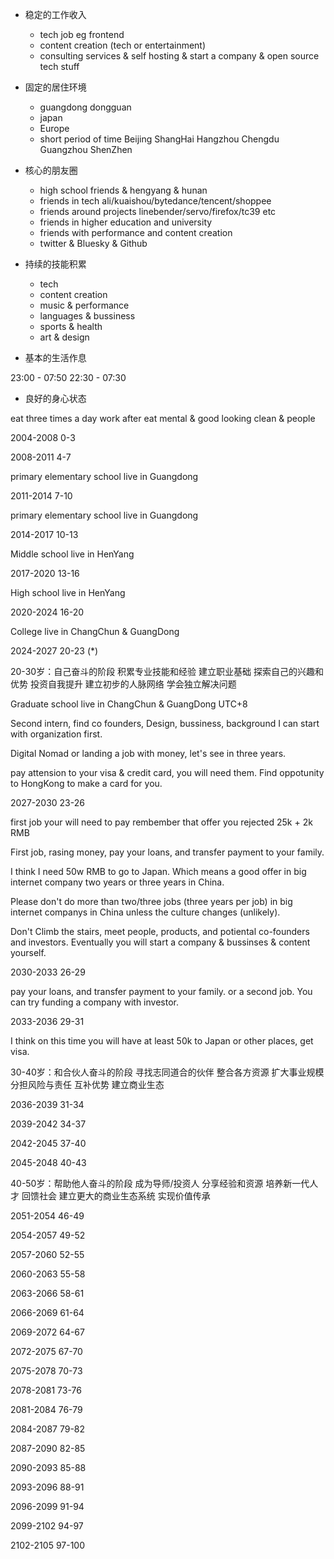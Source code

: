
- 稳定的工作收入
  - tech job eg frontend
  - content creation (tech or entertainment)
  - consulting services & self hosting & start a company & open source tech stuff

- 固定的居住环境
  - guangdong dongguan
  - japan
  - Europe
  - short period of time Beijing ShangHai Hangzhou Chengdu Guangzhou ShenZhen

- 核心的朋友圈
  - high school friends & hengyang & hunan
  - friends in tech ali/kuaishou/bytedance/tencent/shoppee
  - friends around projects linebender/servo/firefox/tc39 etc
  - friends in higher education and university
  - friends with performance and content creation
  - twitter & Bluesky & Github

- 持续的技能积累
  - tech
  - content creation
  - music & performance
  - languages & bussiness
  - sports & health
  - art & design

- 基本的生活作息

23:00 - 07:50
22:30 - 07:30

- 良好的身心状态

eat three times a day
work after eat
mental & good looking
clean & people

2004-2008 0-3

2008-2011 4-7

primary elementary school
live in Guangdong

2011-2014 7-10

primary elementary school
live in Guangdong

2014-2017 10-13

Middle school
live in HenYang

2017-2020 13-16

High school
live in HenYang

2020-2024 16-20

College
live in ChangChun & GuangDong

2024-2027 20-23 (*)

20-30岁：自己奋斗的阶段
积累专业技能和经验
建立职业基础
探索自己的兴趣和优势
投资自我提升
建立初步的人脉网络
学会独立解决问题

Graduate school
live in ChangChun & GuangDong
UTC+8

Second intern, find co founders,
Design, bussiness, background
I can start with organization first.

Digital Nomad or landing a job with money, let's see in three years.

pay attension to your visa & credit card, you will need them.
Find oppotunity to HongKong to make a card for you.

2027-2030 23-26

first job
your will need to pay rembember that offer you rejected 25k + 2k RMB

First job, rasing money, pay your loans, and transfer payment to your family.

I think I need 50w RMB to go to Japan. Which means a good offer in big internet company two years or three years in China.

Please don't do more than two/three jobs (three years per job) in big internet companys in China unless the culture changes (unlikely).

Don't Climb the stairs, meet people, products, and potiental co-founders and investors.
Eventually you will start a company & bussinses & content yourself.

2030-2033 26-29

pay your loans, and transfer payment to your family.
or a second job.
You can try funding a company with investor.

2033-2036 29-31

I think on this time you will have at least 50k to Japan or other places, get visa.

30-40岁：和合伙人奋斗的阶段
寻找志同道合的伙伴
整合各方资源
扩大事业规模
分担风险与责任
互补优势
建立商业生态

2036-2039 31-34

2039-2042 34-37

2042-2045 37-40

2045-2048 40-43

40-50岁：帮助他人奋斗的阶段
成为导师/投资人
分享经验和资源
培养新一代人才
回馈社会
建立更大的商业生态系统
实现价值传承

2051-2054 46-49

2054-2057 49-52

2057-2060 52-55

2060-2063 55-58

2063-2066 58-61

2066-2069 61-64

2069-2072 64-67

2072-2075 67-70

2075-2078 70-73

2078-2081 73-76

2081-2084 76-79

2084-2087 79-82

2087-2090 82-85

2090-2093 85-88

2093-2096 88-91

2096-2099 91-94

2099-2102 94-97

2102-2105 97-100
